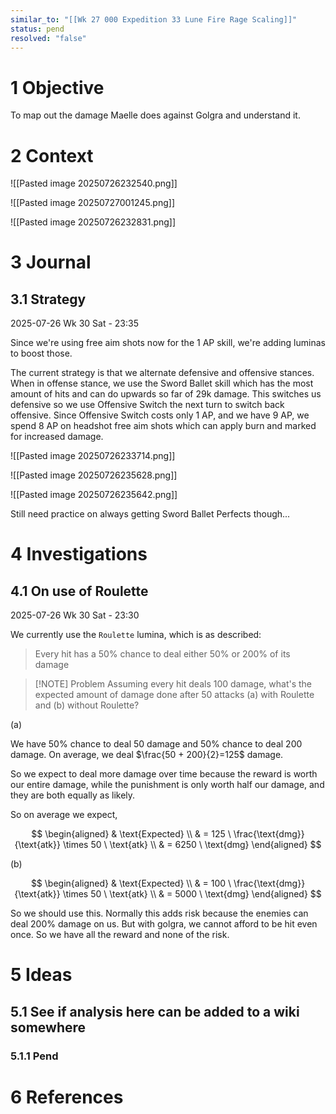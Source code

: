 ```yaml
---
similar_to: "[[Wk 27 000 Expedition 33 Lune Fire Rage Scaling]]"
status: pend
resolved: "false"
---
```


# 1 Objective

To map out the damage Maelle does against Golgra and understand it.

# 2 Context

![[Pasted image 20250726232540.png]]


![[Pasted image 20250727001245.png]]

![[Pasted image 20250726232831.png]]

# 3 Journal

## 3.1 Strategy

2025-07-26 Wk 30 Sat - 23:35

Since we're using free aim shots now for the 1 AP skill, we're adding luminas to boost those.

The current strategy is that we alternate defensive and offensive stances. When in offense stance, we use the Sword Ballet skill which has the most amount of hits and can do upwards so far of 29k damage. This switches us defensive so we use Offensive Switch the next turn to switch back offensive. Since Offensive Switch costs only 1 AP, and we have 9 AP, we spend 8 AP on headshot free aim shots which can apply burn and marked for increased damage.

![[Pasted image 20250726233714.png]]

![[Pasted image 20250726235628.png]]

![[Pasted image 20250726235642.png]]

Still need practice on always getting Sword Ballet Perfects though...



# 4 Investigations

## 4.1 On use of Roulette 

2025-07-26 Wk 30 Sat - 23:30

We currently use the `Roulette` lumina, which is as described:

> Every hit has a 50% chance to deal either 50% or 200% of its damage


> [!NOTE] Problem
Assuming every hit deals 100 damage, what's the expected amount of damage done after 50 attacks (a) with Roulette  and (b) without Roulette?

(a)

We have 50% chance to deal 50 damage and 50% chance to deal 200 damage. On average, we deal $\frac{50 + 200}{2}=125$ damage.

So we expect to deal more damage over time because the reward is worth our entire damage, while the punishment is only worth half our damage, and they are both equally as likely.

So on average we expect,

$$
\begin{aligned}
& \text{Expected} \\
& = 125 \ \frac{\text{dmg}}{\text{atk}} \times 50 \ \text{atk} \\
& = 6250 \ \text{dmg}
\end{aligned}
$$


(b) 

$$
\begin{aligned}
& \text{Expected} \\
& = 100 \ \frac{\text{dmg}}{\text{atk}} \times 50 \ \text{atk} \\
& = 5000 \ \text{dmg}
\end{aligned}
$$


So we should use this. Normally this adds risk because the enemies can deal 200% damage on us. But with golgra, we cannot afford to be hit even once. So we have all the reward and none of the risk.

# 5 Ideas
## 5.1 See if analysis here can be added to a wiki somewhere

### 5.1.1 Pend

# 6 References
